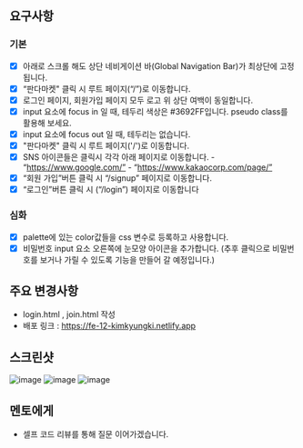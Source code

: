 ## 요구사항

### 기본

- [x] 아래로 스크롤 해도 상단 네비게이션 바(Global Navigation Bar)가 최상단에 고정됩니다.
- [x] “판다마켓" 클릭 시 루트 페이지(“/”)로 이동합니다.
- [x] 로그인 페이지, 회원가입 페이지 모두 로고 위 상단 여백이 동일합니다.
- [x] input 요소에 focus in 일 때, 테두리 색상은 #3692FF입니다. pseudo class를 활용해 보세요.
- [x] input 요소에 focus out 일 때, 테두리는 없습니다.
- [x] "판다마켓" 클릭 시 루트 페이지('/')로 이동합니다.
- [x] SNS 아이콘들은 클릭시 각각 아래 페이지로 이동합니다.
      - “https://www.google.com/”
      - “https://www.kakaocorp.com/page/” 
- [x] “회원 가입”버튼 클릭 시 “/signup” 페이지로 이동합니다.
- [x] “로그인”버튼 클릭 시 (“/login”) 페이지로 이동합니다

### 심화

- [x] palette에 있는 color값들을 css 변수로 등록하고 사용합니다.
- [x] 비밀번호 input 요소 오른쪽에 눈모양 아이콘을 추가합니다. (추후 클릭으로 비밀번호를 보거나 가릴 수 있도록 기능을 만들어 갈 예정입니다.)

## 주요 변경사항

- login.html , join.html 작성
- 배포 링크 : https://fe-12-kimkyungki.netlify.app

## 스크린샷

![image](12-Sprint-Mission\deployed-img\index.html.jpg)
![image](12-Sprint-Mission\deployed-img\login.html.jpg)
![image](12-Sprint-Mission\deployed-img\signup.html.jpg)

## 멘토에게

- 셀프 코드 리뷰를 통해 질문 이어가겠습니다.